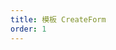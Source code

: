 ```yaml
---
title: 模板 CreateForm
order: 1
---
```


<code title="基本使用" src="./create-form/basic.jsx" />

<code title="自定义请求" desc="可以使用请求server去替代请求配置" src="./create-form/customRequest.jsx" />

<code title="自定义操作按钮" src="./create-form/customActions.jsx" />

<code title="表单关联" src="./create-form/dependency.jsx" />